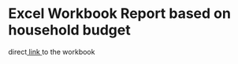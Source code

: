 <h1>Excel Workbook Report based on household budget</h1>
direct<a href="https://1drv.ms/x/c/d00cf9e6ac66fb77/EadqDre4O85Jnn_cLpfzjCIBu6RqUDFhC9mTENqe_Y_Rgg?e=ToO3Pr" > link  
</a> to the workbook
